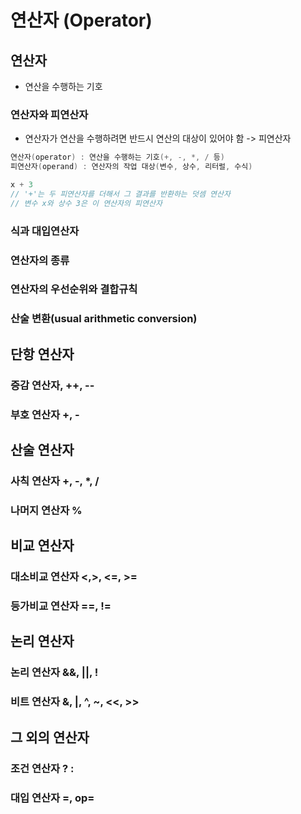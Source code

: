 # 연산자 (Operator)
## 연산자
* 연산을 수행하는 기호
### 연산자와 피연산자
* 연산자가 연산을 수행하려면  반드시 연산의 대상이 있어야 함 -> 피연산자
```java
연산자(operator) : 연산을 수행하는 기호(+, -, *, / 등)
피연산자(operand) : 연산자의 작업 대상(변수, 상수, 리터럴, 수식) 
```
```java
x + 3
// '+'는 두 피연산자를 더해서 그 결과를 반환하는 덧셈 연산자
// 변수 x와 상수 3은 이 연산자의 피연산자
```
### 식과 대입연산자
### 연산자의 종류
### 연산자의 우선순위와 결합규칙
### 산술 변환(usual arithmetic conversion)
## 단항 연산자
### 증감 연산자, ++, --
### 부호 연산자 +, -
## 산술 연산자
### 사칙 연산자 +, -, *, /
### 나머지 연산자 %
## 비교 연산자
### 대소비교 연산자 <,>, <=, >=
### 등가비교 연산자 ==, !=
## 논리 연산자
### 논리 연산자 &&, ||, !
### 비트 연산자 &, |, ^, ~, <<, >>
## 그 외의 연산자
### 조건 연산자 ? :
### 대입 연산자 =, op=